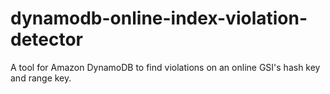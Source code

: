 # dynamodb-online-index-violation-detector
A tool for Amazon DynamoDB to find violations on an online GSI's hash key and range key.
